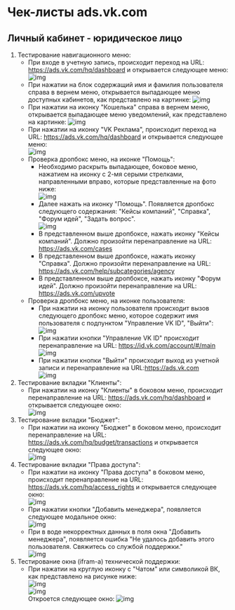 # Чек-листы ads.vk.com

## Личный кабинет - юридическое лицо

1. Тестирование навигационного меню:
    * При входе в учетную запись, происходит переход на URL: https://ads.vk.com/hq/dashboard и открывается следующее меню:</br>
        ![img](./img/mainPage2.png)
    * При нажатии на блок содержащий имя и фамилия пользователя справа в вернем меню, открывается выпадающее меню доступных кабинетов, как представлено на картинке:
        ![img](./img/LK.png)
    * При нажатии на иконку "Кошелька" справа в вернем меню, открывается выпадающее меню уведомлений, как представлено на картинке:
        ![img](./img/notification.png)
    * При нажатии на иконку "VK Реклама", происходит переход на URL: https://ads.vk.com/hq/dashboard и открывается следующее меню:</br>
        ![img](./img/mainPage2.png)
    * Проверка дропбокс меню, на иконке "Помощь":
        * Необходимо раскрыть выпадающее, боковое меню, нажатием на иконку с 2-мя серыми стрелками, направленными вправо, которые представленные на фото ниже:</br>
            ![img](./img/open_left_menu.png)
        * Далее нажать на иконку "Помощь". Появляется дропбокс следующего содержания: "Кейсы компаний", "Справка", "Форум идей", "Задать вопрос".</br>
            ![img](./img/help_dropbox.png)
        * В представленном выше дропбоксе, нажать иконку "Кейсы компаний". Должно произойти перенаправление на URL: https://ads.vk.com/cases
        * В представленном выше дропбоксе, нажать иконку "Справка". Должно произойти перенаправление на URL: https://ads.vk.com/help/subcategories/agency
        * В представленном выше дропбоксе, нажать иконку "Форум идей". Должно произойти перенаправление на URL: https://ads.vk.com/upvote
    * Проверка дропбокс меню, на иконке пользователя:
        * При нажатии на иконку пользователя происходит вызов следующего дропбокс меню, которое содержит имя пользователя с подпунктом "Управление VK ID", "Выйти":</br>
            ![img](./img/logout.png)
        * При нажатии кнопки "Управление VK ID" происходит перенаправление на URL: https://id.vk.com/account/#/main </br>
            ![img](./img/logout.png)
        * При нажатии кнопки "Выйти" происходит выход из учетной записи и перенаправление на URL:https://ads.vk.com </br>
            ![img](./img/mainPage.png)
1. Тестирование вкладки "Клиенты":
    * При нажатии на иконку "Клиенты" в боковом меню, происходит перенаправление на URL: https://ads.vk.com/hq/dashboard и открывается следующее окно: </br>
        ![img](./img/clients.png)
1. Тестирование вкладки "Бюджет":
    * При нажатии на иконку "Бюджет" в боковом меню, происходит перенаправление на URL: https://ads.vk.com/hq/budget/transactions и открывается следующее окно: </br>
        ![img](./img/budget.png)
1. Тестирование вкладки "Права доступа":
    * При нажатии на иконку "Права доступа" в боковом меню, происходит перенаправление на URL: https://ads.vk.com/hq/access_rights и открывается следующее окно: </br>
        ![img](./img/acess.png)
    * При нажатии кнопки "Добавить менеджера", появляется следующее модальное окно: </br>
        ![img](./img/manager.png)
    * При в воде некорректных данных в поля окна "Добавить менеджера", появляется ошибка "Не удалось добавить этого пользователя. Свяжитесь со службой поддержки." </br>
        ![img](./img/managerError.png)
1. Тестирование окна (ifram-а) технической поддержки:
    * При нажатии на круглую иконку с "Чатом" или символикой ВК, как представлено на рисунке ниже:</br>
        ![img](./img/help1.png)</br>
        ![img](./img/help2.png)</br>
    Откроется следующее окно:
        ![img](./img/help3.png)</br>
